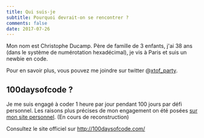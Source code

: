 ```yaml
---
title: Qui suis-je
subtitle: Pourquoi devrait-on se rencontrer ?
comments: false
date: 2017-07-26
---
```


Mon nom est Christophe Ducamp. Père de famille de 3 enfants, j'ai 38 ans (dans le système de numérotation hexadécimal), je vis à Paris et suis un newbie en code. 

Pour en savoir plus, vous pouvez me joindre sur twitter @[xtof_party](https://twitter.com/xtof_party).

## 100daysofcode ?

Je me suis engagé à coder 1 heure par jour pendant 100 jours par défi personnel. Les raisons plus précises de mon engagement on été posées [sur mon site personnel](https://www.christopheducamp.com/2017/07/25/100-days-of-code/). (En cours de reconstruction) 

Consultez le site officiel sur <http://100daysofcode.com/>

